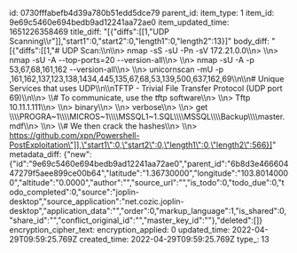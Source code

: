 id: 0730fffabefb4d39a780b51edd5dce79
parent_id: 
item_type: 1
item_id: 9e69c5460e694bedb9ad12241aa72ae0
item_updated_time: 1651226358469
title_diff: "[{\"diffs\":[[1,\"UDP Scanning\\\r\"]],\"start1\":0,\"start2\":0,\"length1\":0,\"length2\":13}]"
body_diff: "[{\"diffs\":[[1,\"# UDP Scan:\\\n\\\n> nmap -sS -sU -Pn -sV 172.21.0.0\\\n> \\\n> nmap -sU -A --top-ports=20 --version-all\\\n> \\\n> nmap -sU -A -p 53,67,68,161,162 --version-all\\\n> \\\n> unicornscan -mU -p ,161,162,137,123,138,1434,445,135,67,68,53,139,500,637,162,69\\\n\\\n# Unique Services that uses UDP\\\n\\\nTFTP - Trivial File Transfer Protocol (UDP port 69)\\\n\\\n> \\\\# To communicate, use the tftp software\\\n> \\\n> Tftp 10.11.1.111\\\n> \\\n> binary\\\n> \\\n> verbose\\\n> \\\n> get \\\\\\\\PROGRA~1\\\\\\\\MICROS~1\\\\\\\\MSSQL1~1.SQL\\\\\\\\MSSQL\\\\\\\\Backup\\\\\\\\master.mdf\\\n> \\\n> \\\\# We then crack the hashes\\\n> \\\n> https://github.com/xpn/Powershell-PostExploitation\"]],\"start1\":0,\"start2\":0,\"length1\":0,\"length2\":566}]"
metadata_diff: {"new":{"id":"9e69c5460e694bedb9ad12241aa72ae0","parent_id":"6b8d3e46660447279f5aee899ce00b64","latitude":"1.36730000","longitude":"103.80140000","altitude":"0.0000","author":"","source_url":"","is_todo":0,"todo_due":0,"todo_completed":0,"source":"joplin-desktop","source_application":"net.cozic.joplin-desktop","application_data":"","order":0,"markup_language":1,"is_shared":0,"share_id":"","conflict_original_id":"","master_key_id":""},"deleted":[]}
encryption_cipher_text: 
encryption_applied: 0
updated_time: 2022-04-29T09:59:25.769Z
created_time: 2022-04-29T09:59:25.769Z
type_: 13